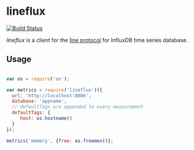 lineflux
========

[![Build Status](https://travis-ci.org/davazp/lineflux.svg?branch=master)](https://travis-ci.org/davazp/lineflux)

*lineflux* is a client for the [line protocol](https://influxdb.com/docs/v0.9/write_protocols/write_syntax.html)
for InfluxDB time series database.


## Usage

```javascript

var os = require('os');

var metrics = require('lineflux')({
  url: 'http://localhost:8086',
  database: 'appname',
  // defaultTags are appended to every measurement
  defaultTags: {
     host: os.hostname()
  }
});

metrics('memory', {free: os.freemen()};

```
